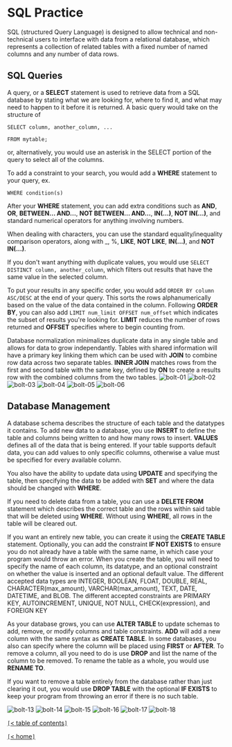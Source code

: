 # SQL Practice
<!-- https://sqlbolt.com/ -->

SQL (structured Query Language) is designed to allow technical and non-technical users to interface with data from a relational database, which represents a collection of related tables with a fixed number of named columns and any number of data rows.

## SQL Queries

A query, or a **SELECT** statement is used to retrieve data from a SQL database by stating what we are looking for, where to find it, and what may need to happen to it before it is returned. A basic query would take on the structure of

`SELECT column, another_column, ...`

`FROM mytable;`

or, alternatively, you would use an asterisk in the SELECT portion of the query to select all of the columns.

To add a constraint to your search, you would add a **WHERE** statement to your query, ex.

`WHERE condition(s)`

After your **WHERE** statement, you can add extra conditions such as **AND**, **OR**, **BETWEEN... AND...**, **NOT BETWEEN... AND...**, **IN(...)**, **NOT IN(...)**, and standard numerical operators for anything involving numbers.

When dealing with characters, you can use the standard equality/inequality comparison operators, along with _, %, **LIKE**, **NOT LIKE**, **IN(...)**, and **NOT IN(...)**.

If you don't want anything with duplicate values, you would use `SELECT DISTINCT column, another_column`, which filters out results that have the same value in the selected column.

To put your results in any specific order, you would add `ORDER BY column ASC/DESC` at the end of your query. This sorts the rows alphanumerically based on the value of the data contained in the column. Following **ORDER BY**, you can also add `LIMIT num_limit OFFSET num_offset` which indicates the subset of results you're looking for. **LIMIT** reduces the number of rows returned and **OFFSET** specifies where to begin counting from.

Database normalization minimalizes duplicate data in any single table and allows for data to grow independantly. Tables with shared information will have a primary key linking them which can be used with **JOIN** to combine row data across two separate tables. **INNER JOIN** matches rows from the first and second table with the same key, defined by **ON** to create a results row with the combined columns from the two tables.
![bolt-01](Photos/bolt-01.jpg)
![bolt-02](Photos/bolt-02.jpg)
![bolt-03](Photos/bolt-03.jpg)
![bolt-04](Photos/bolt-04.jpg)
![bolt-05](Photos/bolt-05.jpg)
![bolt-06](Photos/bolt-06.jpg)

## Database Management

A database schema describes the structure of each table and the datatypes it contains. To add new data to a database, you use **INSERT** to define the table and columns being written to and how many rows to insert. **VALUES** defines all of the data that is being entered. If your table supports default data, you can add values to only specific columns, otherwise a value must be specified for every available column.

You also have the ability to update data using **UPDATE** and specifying the table, then specifying the data to be added with **SET** and where the data should be changed with **WHERE**.

If you need to delete data from a table, you can use a **DELETE FROM** statement which describes the correct table and the rows within said table that will be deleted using **WHERE**. Without using **WHERE**, all rows in the table will be cleared out.

If you want an entirely new table, you can create it using the **CREATE TABLE** statement. Optionally, you can add the constraint **IF NOT EXISTS** to ensure you do not already have a table with the same name, in which case your program would throw an error. When you create the table, you will need to specify the name of each column, its datatype, and an optional constraint on whether the value is inserted and an optional default value. The different accepted data types are INTEGER, BOOLEAN, FLOAT, DOUBLE, REAL, CHARACTER(max_amount), VARCHAR(max_amount), TEXT, DATE, DATETIME, and BLOB. The different accepted constraints are PRIMARY KEY, AUTOINCREMENT, UNIQUE, NOT NULL, CHECK(expression), and FOREIGN KEY

As your database grows, you can use **ALTER TABLE** to update schemas to add, remove, or modify columns and table constraints. **ADD** will add a new column with the same syntax as **CREATE TABLE**. In some databases, you also can specify where the column will be placed using **FIRST** or **AFTER**. To remove a column, all you need to do is use **DROP** and list the name of the column to be removed. To rename the table as a whole, you would use **RENAME TO**.

If you want to remove a table entirely from the database rather than just clearing it out, you would use **DROP TABLE** with the optional **IF EXISTS** to keep your program from throwing an error if there is no such table.

![bolt-13](Photos/bolt-13.jpg)
![bolt-14](Photos/bolt-14.jpg)
![bolt-15](Photos/bolt-15.jpg)
![bolt-16](Photos/bolt-16.jpg)
![bolt-17](Photos/bolt-17.jpg)
![bolt-18](Photos/bolt-18.jpg)

[`[`< table of contents`]`](code401.md)

[`[`< home`]`](README.md)
